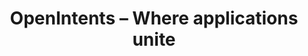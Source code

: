 ---
#
# Use the widgets beneath and the content will be
# inserted automagically in the webpage. To make
# this work, you have to use › layout: frontpage
#
layout: frontpage
title: "OpenIntents – Where applications unite"
header:
   image_fullwidth: "header_unsplash_12.jpg"
widget-1:
    title: "Intents Registry"
    url: '/intentsregistry/'
    text: 'Intent specifications is the base for all communications between apps.'
    image: database-303x182.jpg
widget-2:
    title: "OI Apps"
    url: '/download/'
    text: 'OpenIntents has produced several open source apps to show case the use of intents.'
    image: communication_A-303x182.jpg
widget-3:
    title: "Check the source"
    url: 'https://github.com/openintents'
    text: 'You can find the source code of this site and all apps at Github.'
    image: github-303x182.jpg
---